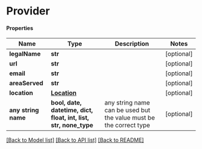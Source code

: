 # Provider

#### Properties
Name | Type | Description | Notes
------------ | ------------- | ------------- | -------------
**legalName** | **str** |  | [optional] 
**url** | **str** |  | [optional] 
**email** | **str** |  | [optional] 
**areaServed** | **str** |  | [optional] 
**location** | [**Location**](Location.md) |  | [optional] 
**any string name** | **bool, date, datetime, dict, float, int, list, str, none_type** | any string name can be used but the value must be the correct type | [optional]

[[Back to Model list]](../README.md#documentation-for-models) [[Back to API list]](../README.md#documentation-for-api-endpoints) [[Back to README]](../README.md)

